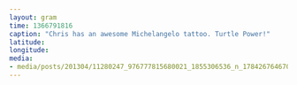 ```yaml
---
layout: gram
time: 1366791816
caption: "Chris has an awesome Michelangelo tattoo. Turtle Power!"
latitude: 
longitude: 
media:
- media/posts/201304/11280247_976777815680021_1855306536_n_17842676467000351.jpg
---
```

